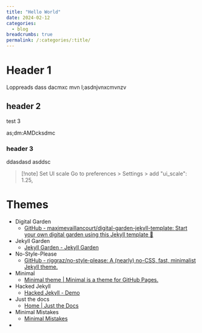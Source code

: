 ```yaml
---
title: "Hello World"
date: 2024-02-12
categories:
  - blog
breadcrumbs: true
permalink: /:categories/:title/
---
```


# Header 1
Loppreads dass dacmxc mvn l;asdnjvnxcmvnzv


## header 2
test 3

as;dm:AMDcksdmc

### header 3

ddasdasd asddsc

> [!note] Set UI scale
> Go to preferences > Settings > add
> "ui_scale": 1.25,


# Themes
- Digital Garden
  - [GitHub - maximevaillancourt/digital-garden-jekyll-template: Start your own digital garden using this Jekyll template 🌱](https://github.com/maximevaillancourt/digital-garden-jekyll-template?tab=readme-ov-file)
- Jekyll Garden
  - [Jekyll Garden - Jekyll Garden](https://jekyll-garden.github.io/)
- No-Style-Please
  - [GitHub - riggraz/no-style-please: A (nearly) no-CSS, fast, minimalist Jekyll theme.](https://github.com/riggraz/no-style-please?tab=readme-ov-file)
- Minimal
  - [Minimal theme | Minimal is a theme for GitHub Pages.](https://pages-themes.github.io/minimal/)
- Hacked Jekyll
  - [Hacked Jekyll - Demo](https://jamstackthemes.dev/demo/theme/jekyll-hacked/)
- Just the docs
  - [Home | Just the Docs](https://just-the-docs.com/#getting-started)
- Minimal Mistakes
  - [Minimal Mistakes](https://mmistakes.github.io/minimal-mistakes/)
- 


